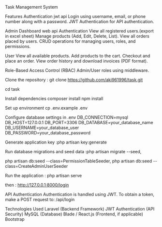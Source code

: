 Task Management System

Features
Authentication
jwt api
Login using username, email, or phone number along with a password.
JWT Authentication for API authentication.

Admin Dashboard
web api
Authentication 
View all registered users.(export in excel sheet)
Manage products (Add, Edit, Delete, List).
View all orders placed by users.
CRUD operations for managing users, roles, and permissions.

User 
View all available products.
Add products to the cart.
Checkout and place an order.
View order history and download invoices (PDF format).

Role-Based Access Control (RBAC)
Admin/User roles using middleware.

Clone the repository : git clone https://github.com/aki961996/task.git

cd task

Install dependencies
composer install
npm install

Set up environment
cp .env.example .env

Configure database settings in .env
DB_CONNECTION=mysql
DB_HOST=127.0.0.1
DB_PORT=3306
DB_DATABASE=your_database_name
DB_USERNAME=your_database_user
DB_PASSWORD=your_database_password

Generate application key :php artisan key:generate


Run database migrations and seed data :php artisan migrate --seed,

php artisan db:seed --class=PermissionTableSeeder,
php artisan db:seed --class=CreateAdminUserSeeder

Run the application : php artisan serve

then : http://127.0.0.1:8000/login


API Authentication
Authentication is handled using JWT.
To obtain a token, make a POST request to:
/api/login

Technologies Used
Laravel (Backend Framework)
JWT Authentication (API Security)
MySQL (Database)
Blade / React.js (Frontend, if applicable)
Bootstrap 

